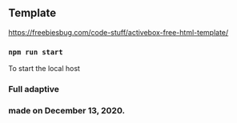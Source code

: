 ## Template

https://freebiesbug.com/code-stuff/activebox-free-html-template/

### `npm run start`

To start the local host

### Full adaptive


### made on December 13, 2020.